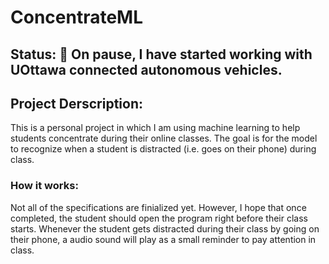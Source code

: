 # ConcentrateML
## Status: :construction: On pause, I have started working with UOttawa connected autonomous vehicles.
## Project Derscription:
This is a personal project in which I am using machine learning to help students concentrate during their online classes. The goal is for the model to recognize when a student is distracted (i.e. goes on their phone) during class. 

### How it works:
Not all of the specifications are finialized yet. However, I hope that once completed, the student should open the program right before their class starts. Whenever the student gets distracted during their class by going on their phone, a audio sound will play as a small reminder to pay attention in class.

